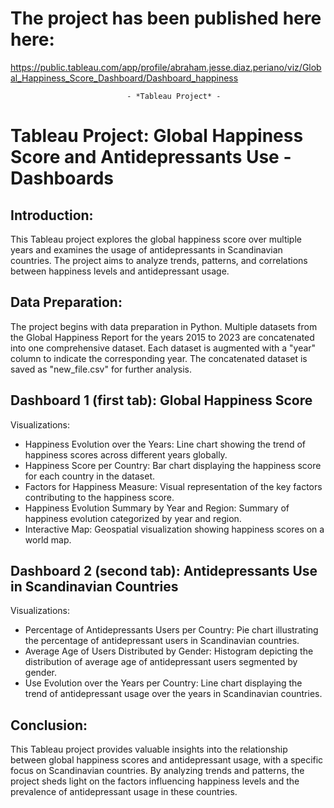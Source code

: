 
# The project has been published here here:
https://public.tableau.com/app/profile/abraham.jesse.diaz.periano/viz/Global_Happiness_Score_Dashboard/Dashboard_happiness



                              - *Tableau Project* - 

# Tableau Project: Global Happiness Score and Antidepressants Use - Dashboards

## Introduction:

This Tableau project explores the global happiness score over multiple years and examines 
the usage of antidepressants in Scandinavian countries. The project aims to analyze trends,
patterns, and correlations between happiness levels and antidepressant usage.

## Data Preparation:

The project begins with data preparation in Python. Multiple datasets from the Global Happiness
Report for the years 2015 to 2023 are concatenated into one comprehensive dataset. Each dataset 
is augmented with a "year" column to indicate the corresponding year. The concatenated dataset 
is saved as "new_file.csv" for further analysis.


## Dashboard 1 (first tab): Global Happiness Score
Visualizations:

-  Happiness Evolution over the Years: Line chart showing the trend of happiness scores across 
    different years globally.
-  Happiness Score per Country: Bar chart displaying the happiness score for each country in the
    dataset.
-  Factors for Happiness Measure: Visual representation of the key factors contributing to the 
    happiness score.
-  Happiness Evolution Summary by Year and Region: Summary of happiness evolution categorized 
    by year and region.
-  Interactive Map: Geospatial visualization showing happiness scores on a world map.



## Dashboard 2 (second tab): Antidepressants Use in Scandinavian Countries
Visualizations:

-  Percentage of Antidepressants Users per Country: Pie chart illustrating the percentage of 
    antidepressant users in Scandinavian countries.
-  Average Age of Users Distributed by Gender: Histogram depicting the distribution of average 
    age of antidepressant users segmented by gender.
-  Use Evolution over the Years per Country: Line chart displaying the trend of antidepressant 
    usage over the years in Scandinavian countries.


## Conclusion:
This Tableau project provides valuable insights into the relationship between global happiness 
scores and antidepressant usage, with a specific focus on Scandinavian countries. By analyzing
trends and patterns, the project sheds light on the factors influencing happiness levels and the
prevalence of antidepressant usage in these countries.
